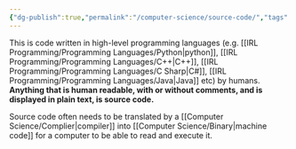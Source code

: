 ```yaml
---
{"dg-publish":true,"permalink":"/computer-science/source-code/","tags":["nooblet","beginner"]}
---
```


This is code written in high-level programming languages (e.g. [[IRL Programming/Programming Languages/Python\|python]], [[IRL Programming/Programming Languages/C++\|C++]], [[IRL Programming/Programming Languages/C Sharp\|C#]], [[IRL Programming/Programming Languages/Java\|Java]] etc) by humans. **Anything that is human readable, with or without comments, and is displayed in plain text, is source code.**

Source code often needs to be translated by a [[Computer Science/Complier\|compiler]] into [[Computer Science/Binary\|machine code]] for a computer to be able to read and execute it.